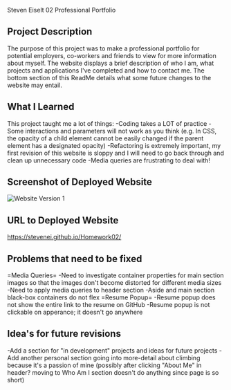 Steven Eiselt
02 Professional Portfolio

## Project Description
The purpose of this project was to make a professional portfolio for potential employers, co-workers and friends to view for more information about myself. The website displays a brief description of who I am, what projects and applications I've completed and how to contact me. The bottom section of this ReadMe details what some future changes to the website may entail. 

## What I Learned
This project taught me a lot of things:
-Coding takes a LOT of practice
-Some interactions and parameters will not work as you think (e.g. In CSS, the opacity of a child element cannot be easily changed if the parent element has a designated opacity)
-Refactoring is extremely important, my first revision of this website is sloppy and I will need to go back through and clean up unnecessary code
-Media queries are frustrating to deal with!

## Screenshot of Deployed Website
![Website Version 1](https://github.com/StevenEi/Homework02/tree/main/Assets/Images/Sitev1.jpg)

## URL to Deployed Website
https://stevenei.github.io/Homework02/

## Problems that need to be fixed
=Media Queries=
    -Need to investigate container properties for main section images so that the images don't become distorted for different media sizes
    -Need to apply media queries to header section
    -Aside and main section black-box containers do not flex 
=Resume Popup=
    -Resume popup does not show the entire link to the resume on GitHub
    -Resume popup is not clickable on apperance; it doesn't go anywhere

## Idea's for future revisions
-Add a section for "in development" projects and ideas for future projects
-Add another personal section going into more-detail about climbing because it's a passion of mine (possibly after clicking "About Me" in header? moving to Who Am I section doesn't do anything since page is so short)


